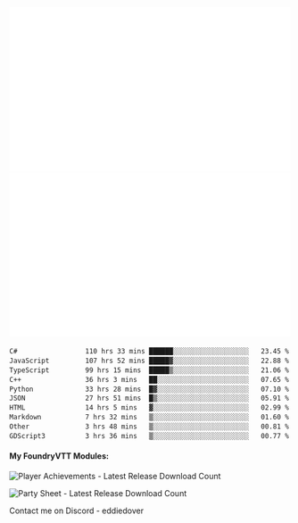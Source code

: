 
![](https://raw.githubusercontent.com/eddiedover/ghstats/master/generated/overview.svg)
![](https://raw.githubusercontent.com/eddiedover/ghstats/master/generated/languages.svg)

<!--START_SECTION:waka-->

```txt
C#                 110 hrs 33 mins ██████░░░░░░░░░░░░░░░░░░░   23.45 %
JavaScript         107 hrs 52 mins █████▓░░░░░░░░░░░░░░░░░░░   22.88 %
TypeScript         99 hrs 15 mins  █████▒░░░░░░░░░░░░░░░░░░░   21.06 %
C++                36 hrs 3 mins   ██░░░░░░░░░░░░░░░░░░░░░░░   07.65 %
Python             33 hrs 28 mins  █▓░░░░░░░░░░░░░░░░░░░░░░░   07.10 %
JSON               27 hrs 51 mins  █▒░░░░░░░░░░░░░░░░░░░░░░░   05.91 %
HTML               14 hrs 5 mins   ▓░░░░░░░░░░░░░░░░░░░░░░░░   02.99 %
Markdown           7 hrs 32 mins   ▒░░░░░░░░░░░░░░░░░░░░░░░░   01.60 %
Other              3 hrs 48 mins   ▒░░░░░░░░░░░░░░░░░░░░░░░░   00.81 %
GDScript3          3 hrs 36 mins   ▒░░░░░░░░░░░░░░░░░░░░░░░░   00.77 %
```

<!--END_SECTION:waka-->

#### My FoundryVTT Modules:

  ![Player Achievements - Latest Release Download Count](https://img.shields.io/badge/dynamic/json?label=Player%20Achievements%20-%20Downloads@latest&query=assets%5B1%5D.download_count&url=https%3A%2F%2Fapi.github.com%2Frepos%2FEddieDover%2Ffvtt-player-achievements%2Freleases%2Flatest)

  ![Party Sheet - Latest Release Download Count](https://img.shields.io/badge/dynamic/json?label=Party%20Sheet%20-%20Downloads@latest&query=assets%5B1%5D.download_count&url=https%3A%2F%2Fapi.github.com%2Frepos%2FEddieDover%2Ffvtt-party-sheet%2Freleases%2Flatest)

<a rel="me" href="https://techhub.social/@EddieDover"></a>

Contact me on Discord - eddiedover

